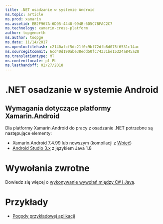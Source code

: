 ```yaml
---
title: .NET osadzanie w systemie Android
ms.topic: article
ms.prod: xamarin
ms.assetid: EB2F967A-6D95-4448-994B-6D5C7BFAC2C7
ms.technology: xamarin-cross-platform
author: topgenorth
ms.author: toopge
ms.date: 11/14/2017
ms.openlocfilehash: c2140afcf5dc21f0c9bf72dfb8d075f6531c14ac
ms.sourcegitcommit: 6cd40d190abe38edd50fc74331be15324a845a28
ms.translationtype: MT
ms.contentlocale: pl-PL
ms.lasthandoff: 02/27/2018
---
```

# <a name="net-embedding-on-android"></a>.NET osadzanie w systemie Android

## <a name="xamarinandroid-requirements"></a>Wymagania dotyczące platformy Xamarin.Android

Dla platformy Xamarin.Android do pracy z osadzanie .NET potrzebne są następujące elementy:

* Xamarin.Android 7.4.99 lub nowszym (kompilacji z [Wpięć](https://jenkins.mono-project.com/view/Xamarin.Android/job/xamarin-android/lastSuccessfulBuild/Azure/))
* [Android Studio 3.x](https://developer.android.com/studio/index.html) z językiem Java 1.8

# <a name="callbacks"></a>Wywołania zwrotne

Dowiedz się więcej o [wykonywanie wywołań między C# i Java](callbacks.md).

# <a name="samples"></a>Przykłady

* [Pogody przykładowej aplikacji](https://github.com/jamesmontemagno/embeddinator-weather)
